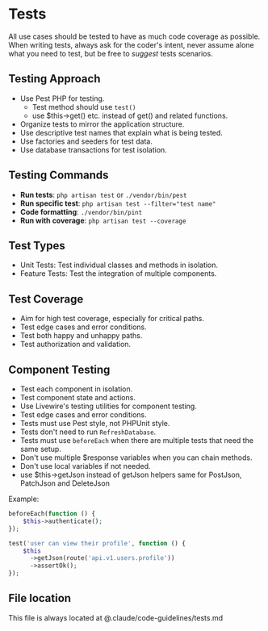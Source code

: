 # Tests

All use cases should be tested to have as much code coverage as possible. When writing tests, always ask for the coder's intent, never assume alone what you need to test, but be free to _suggest_ tests scenarios.

## Testing Approach

- Use Pest PHP for testing.
  - Test method should use `test()`
  - use $this->get() etc. instead of get() and related functions.
- Organize tests to mirror the application structure.
- Use descriptive test names that explain what is being tested.
- Use factories and seeders for test data.
- Use database transactions for test isolation.

## Testing Commands

- **Run tests**: `php artisan test` or `./vendor/bin/pest`
- **Run specific test**: `php artisan test --filter="test name"`
- **Code formatting**: `./vendor/bin/pint`
- **Run with coverage**: `php artisan test --coverage`

## Test Types

- Unit Tests: Test individual classes and methods in isolation.
- Feature Tests: Test the integration of multiple components.

## Test Coverage

- Aim for high test coverage, especially for critical paths.
- Test edge cases and error conditions.
- Test both happy and unhappy paths.
- Test authorization and validation.

## Component Testing

- Test each component in isolation.
- Test component state and actions.
- Use Livewire's testing utilities for component testing.
- Test edge cases and error conditions.
- Tests must use Pest style, not PHPUnit style.
- Tests don't need to run `RefreshDatabase`.
- Tests must use `beforeEach` when there are multiple tests that need the same setup.
- Don't use multiple $response variables when you can chain methods.
- Don't use local variables if not needed.
- use $this->getJson instead of getJson helpers same for PostJson, PatchJson and DeleteJson

Example:

```php
beforeEach(function () {
    $this->authenticate();
});

test('user can view their profile', function () {
    $this
      ->getJson(route('api.v1.users.profile'))
      ->assertOk();
});
```

## File location

This file is always located at @.claude/code-guidelines/tests.md
